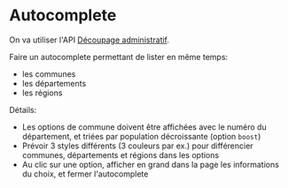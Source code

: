 # Autocomplete

On va utiliser l'API [Découpage administratif](https://geo.api.gouv.fr/decoupage-administratif).

Faire un autocomplete permettant de lister en même temps:
- les communes
- les départements
- les régions

Détails:
- Les options de commune doivent être affichées avec le numéro du département, et triées par population décroissante (option `boost`)
- Prévoir 3 styles différents (3 couleurs par ex.) pour différencier communes, départements et régions dans les options
- Au clic sur une option, afficher en grand dans la page les informations du choix, et fermer l'autocomplete
